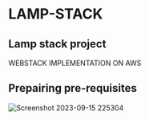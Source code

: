 # LAMP-STACK

## Lamp stack project

WEBSTACK IMPLEMENTATION ON AWS

## Prepairing pre-requisites

![Screenshot 2023-09-15 225304](https://github.com/NANA-2016/LAMP-STACK/assets/141503408/3b7553bc-2227-484a-b208-274367e850d1)










